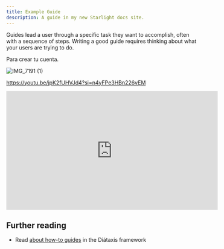 ```yaml
---
title: Example Guide
description: A guide in my new Starlight docs site.
---
```


Guides lead a user through a specific task they want to accomplish, often with a sequence of steps.
Writing a good guide requires thinking about what your users are trying to do.

Para crear tu cuenta.

![IMG_7191 (1)](https://github.com/user-attachments/assets/1aad5a72-34bb-4700-86f2-ad1f70110dfa)

https://youtu.be/jpK2fUHVJd4?si=n4yFPe3HBn226vEM

<iframe
  width="560"
  height="315"
  src="https://www.youtube.com/embed/jpK2fUHVJd4"
  title="YouTube video player"
  frameborder="0"
  allow="accelerometer; autoplay; clipboard-write; encrypted-media; gyroscope; picture-in-picture"
  allowfullscreen
></iframe>


## Further reading

- Read [about how-to guides](https://diataxis.fr/how-to-guides/) in the Diátaxis framework
